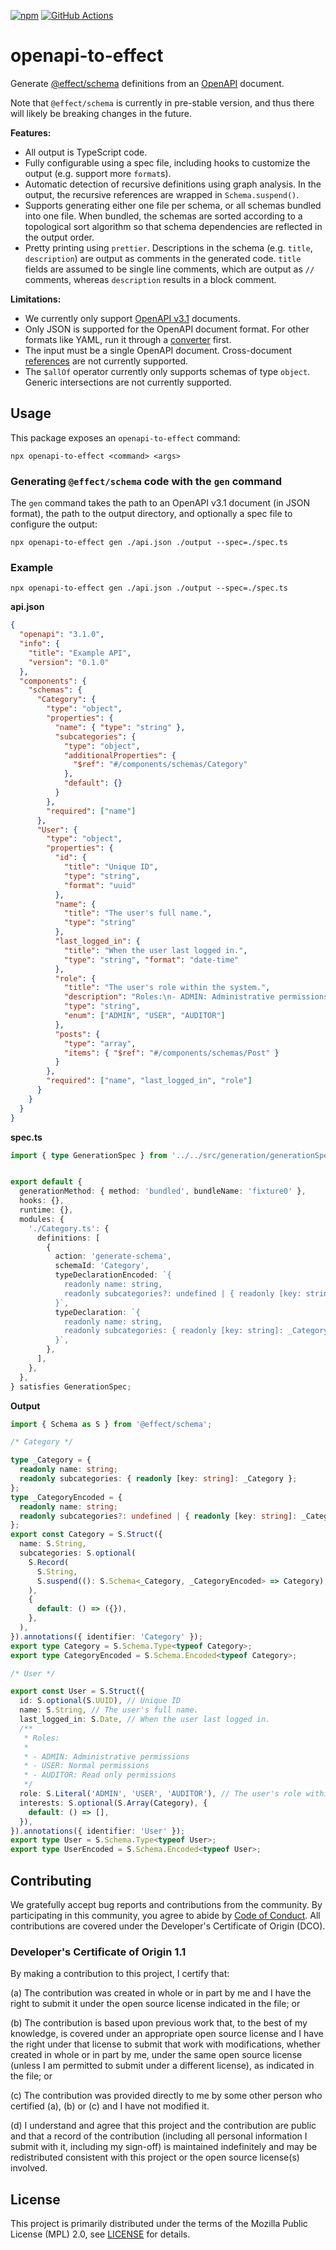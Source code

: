 
[![npm](https://img.shields.io/npm/v/openapi-to-effect.svg?style=flat)](https://www.npmjs.com/package/openapi-to-effect)
[![GitHub Actions](https://github.com/fortanix/openapi-to-effect/actions/workflows/nodejs.yml/badge.svg)](https://github.com/fortanix/openapi-to-effect/actions)

# openapi-to-effect

Generate [@effect/schema](https://www.npmjs.com/package/@effect/schema) definitions from an [OpenAPI](https://www.openapis.org) document.

Note that `@effect/schema` is currently in pre-stable version, and thus there will likely be breaking changes in the future.

**Features:**

- All output is TypeScript code.
- Fully configurable using a spec file, including hooks to customize the output (e.g. support more `format`s).
- Automatic detection of recursive definitions using graph analysis. In the output, the recursive references are wrapped in `Schema.suspend()`.
- Supports generating either one file per schema, or all schemas bundled into one file. When bundled, the schemas are sorted according to a topological sort algorithm so that schema dependencies are reflected in the output order.
- Pretty printing using `prettier`. Descriptions in the schema (e.g. `title`, `description`) are output as comments in the generated code. `title` fields are assumed to be single line comments, which are output as `//` comments, whereas `description` results in a block comment.

**Limitations:**

- We currently only support [OpenAPI v3.1](https://spec.openapis.org/oas/latest.html) documents.
- Only JSON is supported for the OpenAPI document format. For other formats like YAML, run it through a [converter](https://onlineyamltools.com/convert-yaml-to-json) first.
- The input must be a single OpenAPI document. Cross-document [references](https://swagger.io/docs/specification/using-ref/) are not currently supported.
- The `$allOf` operator currently only supports schemas of type `object`. Generic intersections are not currently supported.

## Usage

This package exposes an `openapi-to-effect` command:

```console
npx openapi-to-effect <command> <args>
```

### Generating `@effect/schema` code with the `gen` command

The `gen` command takes the path to an OpenAPI v3.1 document (in JSON format), the path to the output directory, and optionally a spec file to configure the output:

```console
npx openapi-to-effect gen ./api.json ./output --spec=./spec.ts
```

### Example

```console
npx openapi-to-effect gen ./api.json ./output --spec=./spec.ts
```

**api.json**

```json
{
  "openapi": "3.1.0",
  "info": {
    "title": "Example API",
    "version": "0.1.0"
  },
  "components": {
    "schemas": {
      "Category": {
        "type": "object",
        "properties": {
          "name": { "type": "string" },
          "subcategories": {
            "type": "object",
            "additionalProperties": {
              "$ref": "#/components/schemas/Category"
            },
            "default": {}
          }
        },
        "required": ["name"]
      },
      "User": {
        "type": "object",
        "properties": {
          "id": {
            "title": "Unique ID",
            "type": "string",
            "format": "uuid"
          },
          "name": {
            "title": "The user's full name.",
            "type": "string"
          },
          "last_logged_in": {
            "title": "When the user last logged in.",
            "type": "string", "format": "date-time"
          },
          "role": {
            "title": "The user's role within the system.",
            "description": "Roles:\n- ADMIN: Administrative permissions\n- USER: Normal permissions\n- AUDITOR: Read only permissions",
            "type": "string",
            "enum": ["ADMIN", "USER", "AUDITOR"]
          },
          "posts": {
            "type": "array",
            "items": { "$ref": "#/components/schemas/Post" }
          }
        },
        "required": ["name", "last_logged_in", "role"]
      }
    }
  }
}
```

**spec.ts**

```ts
import { type GenerationSpec } from '../../src/generation/generationSpec.ts';


export default {
  generationMethod: { method: 'bundled', bundleName: 'fixture0' },
  hooks: {},
  runtime: {},
  modules: {
    './Category.ts': {
      definitions: [
        {
          action: 'generate-schema',
          schemaId: 'Category',
          typeDeclarationEncoded: `{
            readonly name: string,
            readonly subcategories?: undefined | { readonly [key: string]: _CategoryEncoded }
          }`,
          typeDeclaration: `{
            readonly name: string,
            readonly subcategories: { readonly [key: string]: _Category }
          }`,
        },
      ],
    },
  },
} satisfies GenerationSpec;
```

**Output**

```ts
import { Schema as S } from '@effect/schema';

/* Category */

type _Category = {
  readonly name: string;
  readonly subcategories: { readonly [key: string]: _Category };
};
type _CategoryEncoded = {
  readonly name: string;
  readonly subcategories?: undefined | { readonly [key: string]: _CategoryEncoded };
};
export const Category = S.Struct({
  name: S.String,
  subcategories: S.optional(
    S.Record(
      S.String,
      S.suspend((): S.Schema<_Category, _CategoryEncoded> => Category),
    ),
    {
      default: () => ({}),
    },
  ),
}).annotations({ identifier: 'Category' });
export type Category = S.Schema.Type<typeof Category>;
export type CategoryEncoded = S.Schema.Encoded<typeof Category>;

/* User */

export const User = S.Struct({
  id: S.optional(S.UUID), // Unique ID
  name: S.String, // The user's full name.
  last_logged_in: S.Date, // When the user last logged in.
  /**
   * Roles:
   *
   * - ADMIN: Administrative permissions
   * - USER: Normal permissions
   * - AUDITOR: Read only permissions
   */
  role: S.Literal('ADMIN', 'USER', 'AUDITOR'), // The user's role within the system.
  interests: S.optional(S.Array(Category), {
    default: () => [],
  }),
}).annotations({ identifier: 'User' });
export type User = S.Schema.Type<typeof User>;
export type UserEncoded = S.Schema.Encoded<typeof User>;
```


## Contributing

We gratefully accept bug reports and contributions from the community.
By participating in this community, you agree to abide by [Code of Conduct](./CODE_OF_CONDUCT.md).
All contributions are covered under the Developer's Certificate of Origin (DCO).

### Developer's Certificate of Origin 1.1

By making a contribution to this project, I certify that:

(a) The contribution was created in whole or in part by me and I
have the right to submit it under the open source license
indicated in the file; or

(b) The contribution is based upon previous work that, to the best
of my knowledge, is covered under an appropriate open source
license and I have the right under that license to submit that
work with modifications, whether created in whole or in part
by me, under the same open source license (unless I am
permitted to submit under a different license), as indicated
in the file; or

(c) The contribution was provided directly to me by some other
person who certified (a), (b) or (c) and I have not modified
it.

(d) I understand and agree that this project and the contribution
are public and that a record of the contribution (including all
personal information I submit with it, including my sign-off) is
maintained indefinitely and may be redistributed consistent with
this project or the open source license(s) involved.

## License

This project is primarily distributed under the terms of the Mozilla Public License (MPL) 2.0, see [LICENSE](./LICENSE) for details.

